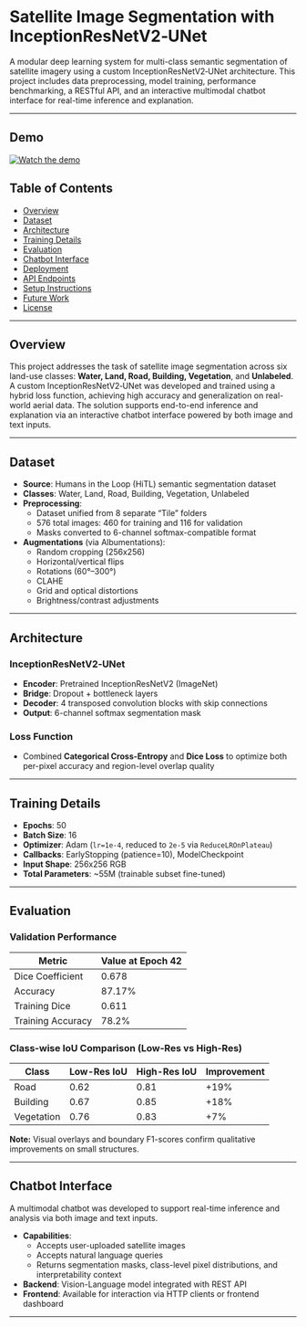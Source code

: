 # Satellite Image Segmentation with InceptionResNetV2‑UNet

A modular deep learning system for multi-class semantic segmentation of satellite imagery using a custom InceptionResNetV2‑UNet architecture. This project includes data preprocessing, model training, performance benchmarking, a RESTful API, and an interactive multimodal chatbot interface for real-time inference and explanation.

---

## Demo

[![Watch the demo](https://img.youtube.com/vi/dQw4w9WgXcQ/0.jpg)](https://www.youtube.com/watch?v=dQw4w9WgXcQ)


## Table of Contents

- [Overview](#overview)  
- [Dataset](#dataset)  
- [Architecture](#architecture)  
- [Training Details](#training-details)  
- [Evaluation](#evaluation)  
- [Chatbot Interface](#chatbot-interface)  
- [Deployment](#deployment)  
- [API Endpoints](#api-endpoints)  
- [Setup Instructions](#setup-instructions)  
- [Future Work](#future-work)  
- [License](#license)  

---

## Overview

This project addresses the task of satellite image segmentation across six land-use classes: **Water, Land, Road, Building, Vegetation**, and **Unlabeled**. A custom InceptionResNetV2‑UNet was developed and trained using a hybrid loss function, achieving high accuracy and generalization on real-world aerial data. The solution supports end-to-end inference and explanation via an interactive chatbot interface powered by both image and text inputs.

---

## Dataset

- **Source**: Humans in the Loop (HiTL) semantic segmentation dataset  
- **Classes**: Water, Land, Road, Building, Vegetation, Unlabeled  
- **Preprocessing**:
  - Dataset unified from 8 separate “Tile” folders
  - 576 total images: 460 for training and 116 for validation
  - Masks converted to 6-channel softmax-compatible format
- **Augmentations** (via Albumentations):
  - Random cropping (256x256)
  - Horizontal/vertical flips
  - Rotations (60°–300°)
  - CLAHE
  - Grid and optical distortions
  - Brightness/contrast adjustments

---

## Architecture

### InceptionResNetV2‑UNet

- **Encoder**: Pretrained InceptionResNetV2 (ImageNet)
- **Bridge**: Dropout + bottleneck layers
- **Decoder**: 4 transposed convolution blocks with skip connections
- **Output**: 6-channel softmax segmentation mask

### Loss Function

- Combined **Categorical Cross-Entropy** and **Dice Loss** to optimize both per-pixel accuracy and region-level overlap quality

---

## Training Details

- **Epochs**: 50  
- **Batch Size**: 16  
- **Optimizer**: Adam (`lr=1e-4`, reduced to `2e-5` via `ReduceLROnPlateau`)  
- **Callbacks**: EarlyStopping (patience=10), ModelCheckpoint  
- **Input Shape**: 256x256 RGB  
- **Total Parameters**: ~55M (trainable subset fine-tuned)

---

## Evaluation

### Validation Performance

| Metric             | Value at Epoch 42 |
|--------------------|-------------------|
| Dice Coefficient   | 0.678             |
| Accuracy           | 87.17%            |
| Training Dice      | 0.611             |
| Training Accuracy  | 78.2%             |

### Class-wise IoU Comparison (Low-Res vs High-Res)

| Class      | Low-Res IoU | High-Res IoU | Improvement |
|------------|-------------|--------------|-------------|
| Road       | 0.62        | 0.81         | +19%        |
| Building   | 0.67        | 0.85         | +18%        |
| Vegetation | 0.76        | 0.83         | +7%         |

**Note:** Visual overlays and boundary F1-scores confirm qualitative improvements on small structures.

---

## Chatbot Interface

A multimodal chatbot was developed to support real-time inference and analysis via both image and text inputs.

- **Capabilities**:
  - Accepts user-uploaded satellite images
  - Accepts natural language queries
  - Returns segmentation masks, class-level pixel distributions, and interpretability context
- **Backend**: Vision-Language model integrated with REST API
- **Frontend**: Available for interaction via HTTP clients or frontend dashboard

---


